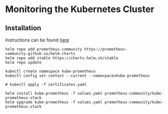 # Monitoring the Kubernetes Cluster

## Installation
Instructions can be found [here](https://artifacthub.io/packages/helm/prometheus-community/kube-prometheus-stack)
```
helm repo add prometheus-community https://prometheus-community.github.io/helm-charts
helm repo add stable https://charts.helm.sh/stable
helm repo update

kubectl create namespace kube-prometheus
kubectl config set-context --current --namespace=kube-prometheus

# kubectl apply -f certificates.yaml

helm install kube-prometheus -f values.yaml prometheus-community/kube-prometheus-stack
helm upgrade kube-prometheus -f values.yaml prometheus-community/kube-prometheus-stack
``` 
